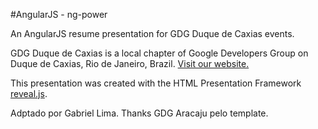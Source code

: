 #AngularJS - ng-power

An AngularJS resume presentation for GDG Duque de Caxias events.

GDG Duque de Caxias is a local chapter of Google Developers Group on Duque de Caxias, Rio de Janeiro, Brazil. [Visit our website.](http://gdgduquedecaxias.github.io/)

This presentation was created with the HTML Presentation Framework [reveal.js](https://github.com/hakimel/reveal.js/).

Adptado por Gabriel Lima.
Thanks GDG Aracaju pelo template.

